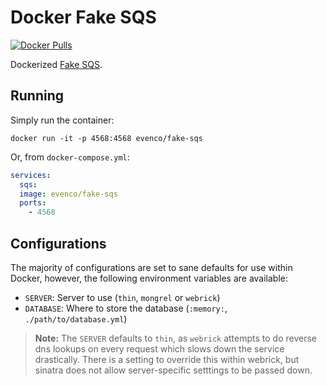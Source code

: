 # Docker Fake SQS

[![Docker Pulls](https://img.shields.io/docker/pulls/evenco/fake-sqs.svg)](https://hub.docker.com/r/evenco/sqs/)

Dockerized [Fake SQS](https://github.com/iain/fake_sqs).

## Running

Simply run the container:

```
docker run -it -p 4568:4568 evenco/fake-sqs
```

Or, from `docker-compose.yml`:

```yaml
services:
  sqs:
  image: evenco/fake-sqs
  ports:
    - 4568
```

## Configurations

The majority of configurations are set to sane defaults for use within Docker,
however, the following environment variables are available:

- `SERVER`: Server to use (`thin`, `mongrel` or `webrick`)
- `DATABASE`: Where to store the database (`:memory:`, `./path/to/database.yml`)

> __Note:__ The `SERVER` defaults to `thin`, as `webrick` attempts to do reverse
> dns lookups on every request which slows down the service drastically. There
> is a setting to override this within webrick, but sinatra does not allow
> server-specific setttings to be passed down.
